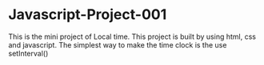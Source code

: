 # Javascript-Project-001
This is the mini project of Local time.
This project is built by using html, css and javascript.
The simplest way to make the time clock is the use setInterval()
